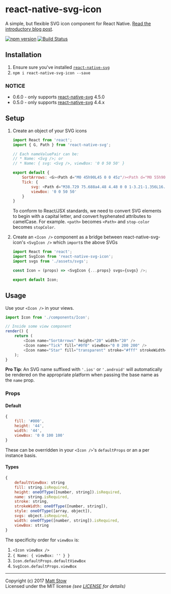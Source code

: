 # react-native-svg-icon

A simple, but flexible SVG icon component for React Native. [Read the introductory blog post](https://medium.com/@stowball/creating-an-svg-icon-system-in-react-native-fa0964ea5fe4).

[![npm version](https://badge.fury.io/js/react-native-svg-icon.svg)](https://badge.fury.io/js/react-native-svg-icon)
[![Build Status](https://travis-ci.org/stowball/react-native-svg-icon.svg?branch=master)](https://travis-ci.org/stowball/react-native-svg-icon)

## Installation

1. Ensure sure you've installed [`react-native-svg`](https://github.com/react-native-community/react-native-svg)
2. `npm i react-native-svg-icon --save`

### NOTICE

* 0.6.0 - only supports [react-native-svg](https://github.com/react-native-community/react-native-svg) 4.5.0
* 0.5.0 - only supports [react-native-svg](https://github.com/react-native-community/react-native-svg) 4.4.x

## Setup

1. Create an object of your SVG icons

    ```js
    import React from 'react';
    import { G, Path } from 'react-native-svg';

    // Each nameValuePair can be:
    // * Name: <Svg />; or
    // * Name: { svg: <Svg />, viewBox: '0 0 50 50' }

    export default {
        SortArrows: <G><Path d="M0 45h90L45 0 0 45z"/><Path d="M0 55h90l-45 45L0 55z"/></G>,
        Tick: {
            svg: <Path d="M38.729 75.688a4.48 4.48 0 0 1-3.21-1.356L16.558 55.004c-1.774-1.807-1.774-4.736-.001-6.543a4.48 4.48 0 0 1 6.42 0l15.753 16.056 37.749-38.474a4.478 4.478 0 0 1 6.419 0c1.773 1.806 1.773 4.736 0 6.543L41.939 74.332a4.48 4.48 0 0 1-3.21 1.356z"/>,
            viewBox: '0 0 50 50'
        }
    }
    ```

    To conform to React/JSX standards, we need to convert SVG elements to begin with a capital letter, and convert hyphenated attributes to camelCase. For example. `<path>` becomes `<Path>` and `stop-color` becomes `stopColor`.

2. Create an `<Icon />` component as a bridge between react-native-svg-icon's `<SvgIcon />` which `import`s the above SVGs

    ```js
    import React from 'react';
    import SvgIcon from 'react-native-svg-icon';
    import svgs from './assets/svgs';

    const Icon = (props) => <SvgIcon {...props} svgs={svgs} />;

    export default Icon;
    ```

## Usage

Use your `<Icon />` in your views.

```js
import Icon from './components/Icon';

// Inside some view component
render() {
    return (
        <Icon name="SortArrows" height="20" width="20" />
        <Icon name="Tick" fill="#0f0" viewBox="0 0 200 200" />
        <Icon name="Star" fill="transparent" stroke="#fff" strokeWidth="5" />
    );
}
```

**Pro Tip**: An SVG name suffixed with `'.ios'` or `'.android'` will automatically be rendered on the appropriate platform when passing the base name as the `name` prop.

### Props

#### Default

```js
{
    fill: '#000',
    height: '44',
    width: '44',
    viewBox: '0 0 100 100'
}
```

These can be overridden in your `<Icon />`'s `defaultProps` or an a per instance basis.

#### Types

```js
{
    defaultViewBox: string
    fill: string.isRequired,
    height: oneOfType([number, string]).isRequired,
    name: string.isRequired,
    stroke: string,
    strokeWidth: oneOfType([number, string]),
    style: oneOfType([array, object]),
    svgs: object.isRequired,
    width: oneOfType([number, string]).isRequired,
    viewBox: string
}
```

The specificity order for `viewBox` is:

1. `<Icon viewBox />`
2. `{ Name: { viewBox: '' } }`
3. `Icon.defaultProps.defaultViewBox`
4. `SvgIcon.defaultProps.viewBox`

---

Copyright (c) 2017 [Matt Stow](http://mattstow.com)  
Licensed under the MIT license *(see [LICENSE](https://github.com/stowball/react-native-svg-icon/blob/master/LICENSE) for details)*
